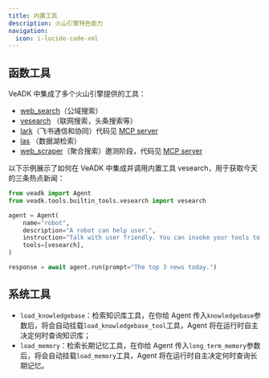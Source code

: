 ```yaml
---
title: 内置工具
description: 火山引擎特色能力
navigation:
  icon: i-lucide-code-xml
---
```


## 函数工具

VeADK 中集成了多个火山引擎提供的工具：

- [web_search](https://www.volcengine.com/docs/85508/1650263)（公域搜索）
- [vesearch](https://www.volcengine.com/docs/85508/1512748) （联网搜索，头条搜索等）
- [lark](https://open.larkoffice.com/app)（飞书通信和协同）代码见 [MCP server](https://github.com/larksuite/lark-openapi-mcp)
- [las](https://www.volcengine.com/product/las) （数据湖检索）
- [web_scraper](https://www.volcengine.com/docs/84296/1545470)（聚合搜索）邀测阶段，代码见 [MCP server](https://github.com/volcengine/mcp-server/tree/main/server)

以下示例展示了如何在 VeADK 中集成并调用内置工具 vesearch，用于获取今天的三条热点新闻：

```python [agent.py]
from veadk import Agent
from veadk.tools.builtin_tools.vesearch import vesearch

agent = Agent(
    name="robot",
    description="A robot can help user.",
    instruction="Talk with user friendly. You can invoke your tools to finish user's task or question.",
    tools=[vesearch],
)

response = await agent.run(prompt="The top 3 news today.")
```
  
## 系统工具

- `load_knowledgebase`：检索知识库工具，在你给 Agent 传入`knowledgebase`参数后，将会自动挂载`load_knowledgebase_tool`工具，Agent 将在运行时自主决定何时查询知识库；
- `load_memory`：检索长期记忆工具，在你给 Agent 传入`long_term_memory`参数后，将会自动挂载`load_memory`工具，Agent 将在运行时自主决定何时查询长期记忆。

